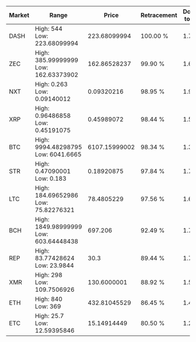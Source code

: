 | Market | Range | Price| Retracement | Doubles to 50% |
| --- | --- | --- | --- | --- |
| DASH | High: 544<br />Low: 223.68099994 | 223.68099994 | 100.00 % | 1.72 |
| ZEC | High: 385.99999999<br />Low: 162.63373902 | 162.86528237 | 99.90 % | 1.68 |
| NXT | High: 0.263<br />Low: 0.09140012 | 0.09320216 | 98.95 % | 1.90 |
| XRP | High: 0.96486858<br />Low: 0.45191075 | 0.45989072 | 98.44 % | 1.54 |
| BTC | High: 9994.48298795<br />Low: 6041.6665 | 6107.15999002 | 98.34 % | 1.31 |
| STR | High: 0.47090001<br />Low: 0.183 | 0.18920875 | 97.84 % | 1.73 |
| LTC | High: 184.69652986<br />Low: 75.82276321 | 78.4805229 | 97.56 % | 1.66 |
| BCH | High: 1849.98999999<br />Low: 603.64448438 | 697.206 | 92.49 % | 1.76 |
| REP | High: 83.77428624<br />Low: 23.9844 | 30.3 | 89.44 % | 1.78 |
| XMR | High: 298<br />Low: 109.7506926 | 130.6000001 | 88.92 % | 1.56 |
| ETH | High: 840<br />Low: 369 | 432.81045529 | 86.45 % | 1.40 |
| ETC | High: 25.7<br />Low: 12.59395846 | 15.14914449 | 80.50 % | 1.26 |
